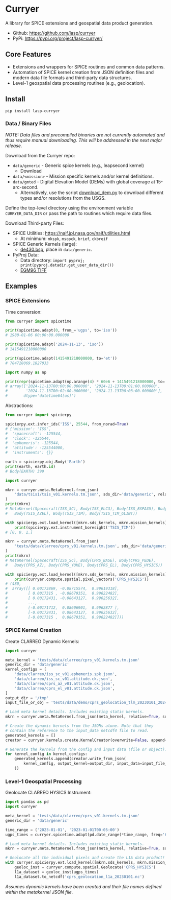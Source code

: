 # Curryer

A library for SPICE extensions and geospatial data product generation.

- Github: https://github.com/lasp/curryer
- PyPi: https://pypi.org/project/lasp-curryer/

## Core Features

- Extensions and wrappers for SPICE routines and common data patterns.
- Automation of SPICE kernel creation from JSON definition files and modern data
  file formats and third-party data structures.
- Level-1 geospatial data processing routines (e.g., geolocation).

## Install

```shell
pip install lasp-curryer
```

### Data / Binary Files

_NOTE: Data files and precompiled binaries are not currently automated and thus
require manual downloading. This will be addressed in the next major release._

Download from the Curryer repo:

- `data/generic` - Generic spice kernels (e.g., leapsecond kernel)
  - Download
- `data/<mission>` - Mission specific kernels and/or kernel definitions.
- `data/gmted` - Digital Elevation Model (DEMs) with global coverage at
  15-arc-second.
  - Alternatively, use the script [download_dem.py](bin/download_dem.py) to
    download different types and/or resolutions from the USGS.

Define the top-level directory using the environment variable `CURRYER_DATA_DIR`
or pass the path to routines which require data files.

Download Third-party Files:

- SPICE Utilities: https://naif.jpl.nasa.gov/naif/utilities.html
  - At minimum: `mkspk`, `msopck`, `brief`, `ckbreif`
- SPICE Generic Kernels (large):
  - [de430.bsp](https://naif.jpl.nasa.gov/pub/naif/generic_kernels/spk/planets/de430.bsp),
    place in `data/generic`.
- PyProj Data:
  - Data directory: `import pyproj; print(pyproj.datadir.get_user_data_dir())`
  - [EGM96 TIFF](https://cdn.proj.org/us_nga_egm96_15.tif)

## Examples

### SPICE Extensions

Time conversion:

```python
from curryer import spicetime

print(spicetime.adapt(0, from_='ugps', to='iso'))
# 1980-01-06 00:00:00.000000

print(spicetime.adapt('2024-11-13', 'iso'))
# 1415491218000000

print(spicetime.adapt(1415491218000000, to='et'))
# 784728069.1827033

import numpy as np

print(repr(spicetime.adapt(np.arange(4) * 60e6 + 1415491218000000, to='dt64')))
# array(['2024-11-13T00:00:00.000000', '2024-11-13T00:01:00.000000',
#        '2024-11-13T00:02:00.000000', '2024-11-13T00:03:00.000000'],
#       dtype='datetime64[us]')
```

Abstractions:

```python
from curryer import spicierpy

spicierpy.ext.infer_ids('ISS', 25544, from_norad=True)
# {'mission': 'ISS',
#  'spacecraft': -125544,
#  'clock': -125544,
#  'ephemeris': -125544,
#  'attitude': -125544000,
#  'instruments': {}}

earth = spicierpy.obj.Body('Earth')
print(earth, earth.id)
# Body(EARTH) 399

import curryer

mkrn = curryer.meta.MetaKernel.from_json(
    'data/tsis1/tsis_v01.kernels.tm.json', sds_dir='data/generic', relative=True
)
print(mkrn)
# MetaKernel(Spacecraft(ISS_SC), Body(ISS_ELC3), Body(ISS_EXPA35), Body(TSIS_TADS),
#   Body(TSIS_AZEL), Body(TSIS_TIM), Body(TSIS_TIM_GLINT))

with spicierpy.ext.load_kernel([mkrn.sds_kernels, mkrn.mission_kernels]):
    print(spicierpy.ext.instrument_boresight('TSIS_TIM'))
# [0. 0. 1.]

mkrn = curryer.meta.MetaKernel.from_json(
    'tests/data/clarreo/cprs_v01.kernels.tm.json', sds_dir='data/generic', relative=True
)
print(mkrn)
# MetaKernel(Spacecraft(ISS_SC), Body(CPRS_BASE), Body(CPRS_PEDE),
#   Body(CPRS_AZ), Body(CPRS_YOKE), Body(CPRS_EL), Body(CPRS_HYSICS))

with spicierpy.ext.load_kernel([mkrn.sds_kernels, mkrn.mission_kernels]):
    print(curryer.compute.spatial.pixel_vectors('CPRS_HYSICS'))
# (480,
#  array([[ 0.00173869, -0.08715574,  0.99619318],
#         [ 0.0017315 , -0.08679351,  0.99622482],
#         [ 0.00172431, -0.08643127,  0.99625632],
#         ...,
#         [-0.00171712,  0.08606901,  0.9962877 ],
#         [-0.00172431,  0.08643127,  0.99625632],
#         [-0.0017315 ,  0.08679351,  0.99622482]]))
```

### SPICE Kernel Creation

Create CLARREO Dynamic Kernels:

```python
import curryer

meta_kernel = 'tests/data/clarreo/cprs_v01.kernels.tm.json'
generic_dir = 'data/generic'
kernel_configs = [
    'data/clarreo/iss_sc_v01.ephemeris.spk.json',
    'data/clarreo/iss_sc_v01.attitude.ck.json',
    'data/clarreo/cprs_az_v01.attitude.ck.json',
    'data/clarreo/cprs_el_v01.attitude.ck.json',
]
output_dir = '/tmp'
input_file_or_obj = 'tests/data/demo/cprs_geolocation_tlm_20230101_20240430.nc'

# Load meta kernel details. Includes existing static kernels.
mkrn = curryer.meta.MetaKernel.from_json(meta_kernel, relative=True, sds_dir=generic_dir)

# Create the dynamic kernels from the JSONs alone. Note that they
# contain the reference to the input_data netcdf4 file to read.
generated_kernels = []
creator = curryer.kernels.create.KernelCreator(overwrite=False, append=False)

# Generate the kernels from the config and input data (file or object).
for kernel_config in kernel_configs:
    generated_kernels.append(creator.write_from_json(
        kernel_config, output_kernel=output_dir, input_data=input_file_or_obj,
    ))

```

### Level-1 Geospatial Processing

Geolocate CLARREO HYSICS Instrument:

```python
import pandas as pd
import curryer

meta_kernel = 'tests/data/clarreo/cprs_v01.kernels.tm.json'
generic_dir = 'data/generic'

time_range = ('2023-01-01', '2023-01-01T00:05:00')
ugps_times = curryer.spicetime.adapt(pd.date_range(*time_range, freq='67ms', inclusive='left'), 'iso')

# Load meta kernel details. Includes existing static kernels.
mkrn = curryer.meta.MetaKernel.from_json(meta_kernel, relative=True, sds_dir=generic_dir)

# Geolocate all the individual pixels and create the L1A data product!
with curryer.spicierpy.ext.load_kernel([mkrn.sds_kernels, mkrn.mission_kernels]):
    geoloc_inst = curryer.compute.spatial.Geolocate('CPRS_HYSICS')
    l1a_dataset = geoloc_inst(ugps_times)
    l1a_dataset.to_netcdf('cprs_geolocation_l1a_20230101.nc')

```

_Assumes dynamic kernels have been created and their file names defined within
the metakernel JSON file._
